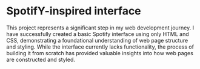 # SpotifY-inspired interface

This project represents a significant step in my web development journey. I have successfully created a basic Spotify interface using only HTML and CSS, demonstrating a foundational understanding of web page structure and styling. While the interface currently lacks functionality, the process of building it from scratch has provided valuable insights into how web pages are constructed and styled.
